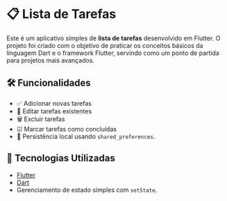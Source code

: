 # 📋 Lista de Tarefas

Este é um aplicativo simples de **lista de tarefas** desenvolvido em Flutter. O projeto foi criado com o objetivo de praticar os conceitos básicos da linguagem Dart e o framework Flutter, servindo como um ponto de partida para projetos mais avançados.

## 🛠 Funcionalidades

- ✅ Adicionar novas tarefas  
- 📝 Editar tarefas existentes  
- 🗑 Excluir tarefas  
- ☑ Marcar tarefas como concluídas  
- 💾 Persistência local usando `shared_preferences`.

## 🚀 Tecnologias Utilizadas

- [Flutter](https://flutter.dev/)  
- [Dart](https://dart.dev/)  
- Gerenciamento de estado simples com `setState`.
